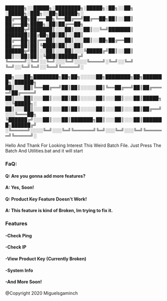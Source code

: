 
██████╗░░█████╗░████████╗░█████╗░██╗░░██╗  ░█████╗░███╗░░██╗██████╗░
██╔══██╗██╔══██╗╚══██╔══╝██╔══██╗██║░░██║  ██╔══██╗████╗░██║██╔══██╗
██████╦╝███████║░░░██║░░░██║░░╚═╝███████║  ███████║██╔██╗██║██║░░██║
██╔══██╗██╔══██║░░░██║░░░██║░░██╗██╔══██║  ██╔══██║██║╚████║██║░░██║
██████╦╝██║░░██║░░░██║░░░╚█████╔╝██║░░██║  ██║░░██║██║░╚███║██████╔╝
╚═════╝░╚═╝░░╚═╝░░░╚═╝░░░░╚════╝░╚═╝░░╚═╝  ╚═╝░░╚═╝╚═╝░░╚══╝╚═════╝░

██╗░░░██╗████████╗██╗██╗░░░░░██╗████████╗██╗███████╗░██████╗
██║░░░██║╚══██╔══╝██║██║░░░░░██║╚══██╔══╝██║██╔════╝██╔════╝
██║░░░██║░░░██║░░░██║██║░░░░░██║░░░██║░░░██║█████╗░░╚█████╗░
██║░░░██║░░░██║░░░██║██║░░░░░██║░░░██║░░░██║██╔══╝░░░╚═══██╗
╚██████╔╝░░░██║░░░██║███████╗██║░░░██║░░░██║███████╗██████╔╝
░╚═════╝░░░░╚═╝░░░╚═╝╚══════╝╚═╝░░░╚═╝░░░╚═╝╚══════╝╚═════╝░

Hello And Thank For Looking Interest This Weird Batch File.
Just Press The Batch And Utilities.bat and it will start

### FaQ:
#### Q: Are you gonna add more features?
#### A: Yes, Soon!

#### Q: Product Key Feature Doesn't Work!
#### A: This feature is kind of Broken, Im trying to fix it.

### Features
#### -Check Ping
#### -Check IP
#### -View Product Key (Currently Broken)
#### -System Info
#### -And More Soon!

@Copyright 2020 Miguelsgaminch
